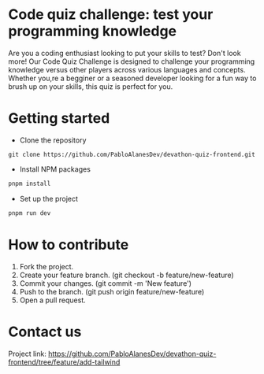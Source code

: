 # Code quiz challenge: test your programming knowledge

Are you a coding enthusiast looking to put your skills to test? Don't look more! Our Code Quiz Challenge is designed to challenge your programming knowledge versus other players across various languages and concepts. Whether you,re a begginer or a seasoned developer looking for a fun way to brush up on your skills, this quiz is perfect for you.

# Getting started

- Clone the repository

```git
git clone https://github.com/PabloAlanesDev/devathon-quiz-frontend.git
```

- Install NPM packages

```sh
pnpm install
```

- Set up the project

```sh
pnpm run dev
```

# How to contribute

1. Fork the project.
2. Create your feature branch. (git checkout -b feature/new-feature)
3. Commit your changes. (git commit -m 'New feature')
4. Push to the branch. (git push origin feature/new-feature)
5. Open a pull request.


# Contact us

Project link: https://github.com/PabloAlanesDev/devathon-quiz-frontend/tree/feature/add-tailwind
